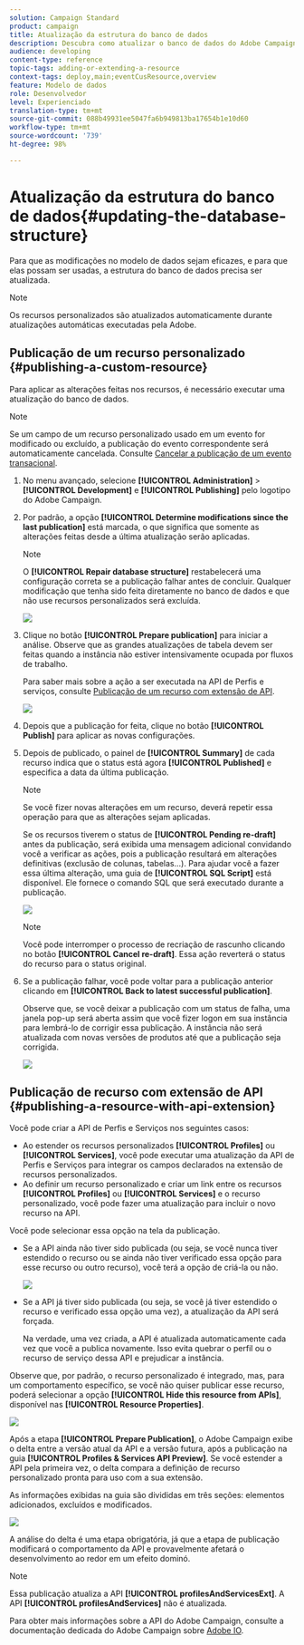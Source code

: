 ```yaml
---
solution: Campaign Standard
product: campaign
title: Atualização da estrutura do banco de dados
description: Descubra como atualizar o banco de dados do Adobe Campaign.
audience: developing
content-type: reference
topic-tags: adding-or-extending-a-resource
context-tags: deploy,main;eventCusResource,overview
feature: Modelo de dados
role: Desenvolvedor
level: Experienciado
translation-type: tm+mt
source-git-commit: 088b49931ee5047fa6b949813ba17654b1e10d60
workflow-type: tm+mt
source-wordcount: '739'
ht-degree: 98%

---
```



# Atualização da estrutura do banco de dados{#updating-the-database-structure}

Para que as modificações no modelo de dados sejam eficazes, e para que elas possam ser usadas, a estrutura do banco de dados precisa ser atualizada.

>[!NOTE]
>
>Os recursos personalizados são atualizados automaticamente durante atualizações automáticas executadas pela Adobe.

## Publicação de um recurso personalizado {#publishing-a-custom-resource}

Para aplicar as alterações feitas nos recursos, é necessário executar uma atualização do banco de dados.

>[!NOTE]
>
>Se um campo de um recurso personalizado usado em um evento for modificado ou excluído, a publicação do evento correspondente será automaticamente cancelada. Consulte [Cancelar a publicação de um evento transacional](../../channels/using/publishing-transactional-event.md#unpublishing-an-event).

1. No menu avançado, selecione **[!UICONTROL Administration]** > **[!UICONTROL Development]** e **[!UICONTROL Publishing]** pelo logotipo do Adobe Campaign.
1. Por padrão, a opção **[!UICONTROL Determine modifications since the last publication]** está marcada, o que significa que somente as alterações feitas desde a última atualização serão aplicadas.

   >[!NOTE]
   >
   >O **[!UICONTROL Repair database structure]** restabelecerá uma configuração correta se a publicação falhar antes de concluir. Qualquer modificação que tenha sido feita diretamente no banco de dados e que não use recursos personalizados será excluída.

   ![](assets/schema_extension_12.png)

1. Clique no botão **[!UICONTROL Prepare publication]** para iniciar a análise. Observe que as grandes atualizações de tabela devem ser feitas quando a instância não estiver intensivamente ocupada por fluxos de trabalho.

   Para saber mais sobre a ação a ser executada na API de Perfis e serviços, consulte [Publicação de um recurso com extensão de API](#publishing-a-resource-with-api-extension).

   ![](assets/schema_extension_13.png)

1. Depois que a publicação for feita, clique no botão **[!UICONTROL Publish]** para aplicar as novas configurações.
1. Depois de publicado, o painel de **[!UICONTROL Summary]** de cada recurso indica que o status está agora **[!UICONTROL Published]** e especifica a data da última publicação.

   >[!NOTE]
   >
   >Se você fizer novas alterações em um recurso, deverá repetir essa operação para que as alterações sejam aplicadas.

   Se os recursos tiverem o status de **[!UICONTROL Pending re-draft]** antes da publicação, será exibida uma mensagem adicional convidando você a verificar as ações, pois a publicação resultará em alterações definitivas (exclusão de colunas, tabelas...). Para ajudar você a fazer essa última alteração, uma guia de **[!UICONTROL SQL Script]** está disponível. Ele fornece o comando SQL que será executado durante a publicação.

   ![](assets/schema_extension_scriptsql.png)

   >[!NOTE]
   >
   >Você pode interromper o processo de recriação de rascunho clicando no botão **[!UICONTROL Cancel re-draft]**. Essa ação reverterá o status do recurso para o status original.

1. Se a publicação falhar, você pode voltar para a publicação anterior clicando em **[!UICONTROL Back to latest successful publication]**.

   Observe que, se você deixar a publicação com um status de falha, uma janela pop-up será aberta assim que você fizer logon em sua instância para lembrá-lo de corrigir essa publicação. A instância não será atualizada com novas versões de produtos até que a publicação seja corrigida.

   ![](assets/schema_extension_31.png)

## Publicação de recurso com extensão de API {#publishing-a-resource-with-api-extension}

Você pode criar a API de Perfis e Serviços nos seguintes casos:

* Ao estender os recursos personalizados **[!UICONTROL Profiles]** ou **[!UICONTROL Services]**, você pode executar uma atualização da API de Perfis e Serviços para integrar os campos declarados na extensão de recursos personalizados.
* Ao definir um recurso personalizado e criar um link entre os recursos **[!UICONTROL Profiles]** ou **[!UICONTROL Services]** e o recurso personalizado, você pode fazer uma atualização para incluir o novo recurso na API.

Você pode selecionar essa opção na tela da publicação.

* Se a API ainda não tiver sido publicada (ou seja, se você nunca tiver estendido o recurso ou se ainda não tiver verificado essa opção para esse recurso ou outro recurso), você terá a opção de criá-la ou não.

   ![](assets/create-profile-and-services-api.png)

* Se a API já tiver sido publicada (ou seja, se você já tiver estendido o recurso e verificado essa opção uma vez), a atualização da API será forçada.

   Na verdade, uma vez criada, a API é atualizada automaticamente cada vez que você a publica novamente. Isso evita quebrar o perfil ou o recurso de serviço dessa API e prejudicar a instância.

Observe que, por padrão, o recurso personalizado é integrado, mas, para um comportamento específico, se você não quiser publicar esse recurso, poderá selecionar a opção **[!UICONTROL Hide this resource from APIs]**, disponível nas **[!UICONTROL Resource Properties]**.

![](assets/removefromextoption.png)

Após a etapa **[!UICONTROL Prepare Publication]**, o Adobe Campaign exibe o delta entre a versão atual da API e a versão futura, após a publicação na guia **[!UICONTROL Profiles & Services API Preview]**. Se você estender a API pela primeira vez, o delta compara a definição de recurso personalizado pronta para uso com a sua extensão.

As informações exibidas na guia são divididas em três seções: elementos adicionados, excluídos e modificados.

![](assets/extendpandsapi_diff.png)

A análise do delta é uma etapa obrigatória, já que a etapa de publicação modificará o comportamento da API e provavelmente afetará o desenvolvimento ao redor em um efeito dominó.

>[!NOTE]
>
>Essa publicação atualiza a API **[!UICONTROL profilesAndServicesExt]**. A API **[!UICONTROL profilesAndServices]** não é atualizada.

Para obter mais informações sobre a API do Adobe Campaign, consulte a documentação dedicada do Adobe Campaign sobre [Adobe IO](https://docs.campaign.adobe.com/doc/standard/en/adobeio.html).

